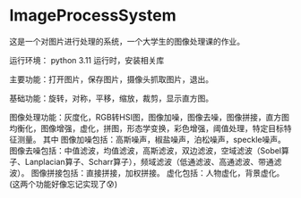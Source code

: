 # ImageProcessSystem
这是一个对图片进行处理的系统，一个大学生的图像处理课的作业。

运行环境：
python 3.11
运行时，安装相关库

主要功能：打开图片，保存图片，摄像头抓取图片，退出。

基础功能：旋转，对称，平移，缩放，裁剪，显示直方图。

图像处理功能：灰度化，RGB转HSI图，图像加噪，图像去噪，图像拼接，直方图均衡化，图像增强，虚化，拼图，形态学变换，彩色增强，阈值处理，特定目标特征测量。
其中
图像加噪包括：高斯噪声，椒盐噪声，泊松噪声，speckle噪声。
图像去噪包括：中值滤波，均值滤波，高斯滤波，双边滤波，空域滤波（Sobel算子、Lanplacian算子、Scharr算子），频域滤波（低通滤波、高通滤波、带通滤波）。
图像拼接包括：直接拼接，加权拼接。
虚化包括：人物虚化，背景虚化。(这两个功能好像忘记实现了😰)



